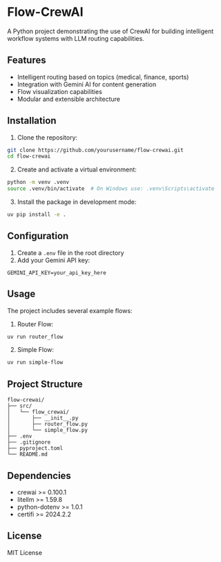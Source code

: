 # Flow-CrewAI

A Python project demonstrating the use of CrewAI for building intelligent workflow systems with LLM routing capabilities.

## Features

- Intelligent routing based on topics (medical, finance, sports)
- Integration with Gemini AI for content generation
- Flow visualization capabilities
- Modular and extensible architecture

## Installation

1. Clone the repository:
```bash
git clone https://github.com/yourusername/flow-crewai.git
cd flow-crewai
```

2. Create and activate a virtual environment:
```bash
python -m venv .venv
source .venv/bin/activate  # On Windows use: .venv\Scripts\activate
```

3. Install the package in development mode:
```bash
uv pip install -e .
```

## Configuration

1. Create a `.env` file in the root directory
2. Add your Gemini API key:
```
GEMINI_API_KEY=your_api_key_here
```

## Usage

The project includes several example flows:

1. Router Flow:
```bash
uv run router_flow
```

2. Simple Flow:
```bash
uv run simple-flow
```

## Project Structure

```
flow-crewai/
├── src/
│   └── flow_crewai/
│       ├── __init__.py
│       ├── router_flow.py
│       └── simple_flow.py
├── .env
├── .gitignore
├── pyproject.toml
└── README.md
```

## Dependencies

- crewai >= 0.100.1
- litellm >= 1.59.8
- python-dotenv >= 1.0.1
- certifi >= 2024.2.2

## License

MIT License
